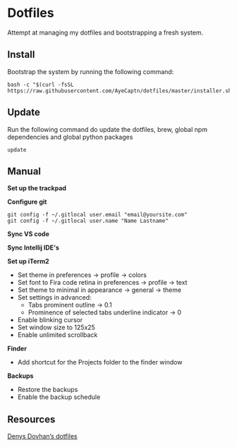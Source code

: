 # Dotfiles

Attempt at managing my dotfiles and bootstrapping a fresh system.

## Install

Bootstrap the system by running the following command:

```
bash -c "$(curl -fsSL https://raw.githubusercontent.com/AyeCaptn/dotfiles/master/installer.sh)"
```

## Update

Run the following command do update the dotfiles, brew, global npm dependencies and global python packages

```
update
```

## Manual

**Set up the trackpad**

**Configure git**

```
git config -f ~/.gitlocal user.email "email@yoursite.com"
git config -f ~/.gitlocal user.name "Name Lastname"
```

**Sync VS code**

**Sync Intellij IDE's**

**Set up iTerm2**

- Set theme in preferences -> profile -> colors
- Set font to Fira code retina in preferences -> profile -> text
- Set theme to minimal in appearance -> general -> theme
- Set settings in advanced:
    - Tabs prominent outline -> 0.1
    - Prominence of selected tabs underline indicator -> 0
- Enable blinking cursor
- Set window size to 125x25
- Enable unlimited scrollback

**Finder**

- Add shortcut for the Projects folder to the finder window

**Backups**

- Restore the backups
- Enable the backup schedule


## Resources

[Denys Dovhan’s dotfiles](https://github.com/denysdovhan/dotfiles)